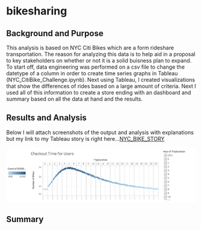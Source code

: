 # bikesharing

## Background and Purpose

This analysis is based on NYC Citi Bikes which are a form rideshare transportation. The reason for analyzing this data is to help aid in a proposal to key stakeholders on whether or not it is a solid buisness plan to expand. To start off, data engineering was performed on a csv file to change the datetype of a column in order to create time series graphs in Tableau (NYC_CitiBike_Challenge.ipynb). Next using Tableau, I created visualizations that show the differences of rides based on a large amount of criteria. Next I used all of this information to create a store ending with an dashboard and summary based on all the data at hand and the results.


## Results and Analysis


Below I will attach screenshots of the output and analysis with explanations but my link to my Tableau story is right here...[NYC_BIKE_STORY](https://public.tableau.com/profile/nicholas.singh#!/vizhome/NYC_CITI_BIKES/TripsbyWeekdayforEachHour?publish=yes "NYC BIKE STORY") 


![](bikesharing/Analysis/CheckoutTimeForUsers.png)







## Summary
